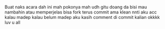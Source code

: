 Buat naks acara dah ini mah pokonya mah udh gitu doang da bisi mau nambahin atau memperjelas bisa fork terus commit ama klean nnti aku acc kalau madep kalau belum madep aku kasih comment di commit kalian okkkk luv u all
